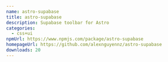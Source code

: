 ```yaml
---
name: astro-supabase
title: astro-supabase
description: Supabase toolbar for Astro
categories:
  - css+ui
npmUrl: https://www.npmjs.com/package/astro-supabase
homepageUrl: https://github.com/alexnguyennz/astro-supabase
downloads: 20
---
```

